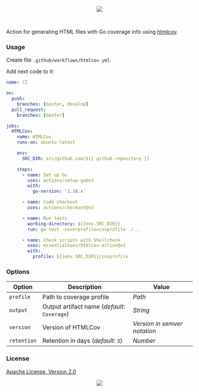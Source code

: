 <p align="center"><a href="#readme"><img src="https://gh.kaos.st/htmlcov-action.svg"/></a></p>

<br/>

Action for generating HTML files with Go coverage info using [htmlcov](https://kaos.sh/htmlcov).

### Usage

Create file `.github/workflows/htmlcov.yml`.

Add next code to it:

```yml
name: CI

on:
  push:
    branches: [master, develop]
  pull_request:
    branches: [master]

jobs:
  HTMLCov:
    name: HTMLCov
    runs-on: ubuntu-latest

    env:
      SRC_DIR: src/github.com/${{ github.repository }}

    steps:
      - name: Set up Go
        uses: actions/setup-go@v3
        with:
          go-version: '1.18.x'

      - name: Code checkout
        uses: actions/checkout@v3

      - name: Run tests
        working-directory: ${{env.SRC_DIR}}
        run: go test -coverprofile=covprofile ./...

      - name: Check scripts with Shellcheck
        uses: essentialkaos/htmlcov-action@v1
        with:
          profile: ${{env.SRC_DIR}}/covprofile
```

### Options

| Option | Description | Value |
|--------|-------------|-------|
| `profile` | Path to coverage profile | _Path_ |
| `output` | Output artifact name (_default:_ `Coverage`) | _String_ |
| `version` | Version of HTMLCov | _Version in semver notation_ |
| `retention` | Retention in days (_default:_ `3`) | _Number_ |

### License

[Apache License, Version 2.0](https://www.apache.org/licenses/LICENSE-2.0)

<p align="center"><a href="https://essentialkaos.com"><img src="https://gh.kaos.st/ekgh.svg"/></a></p>
